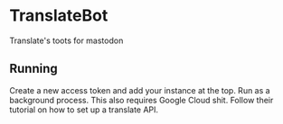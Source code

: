 # TranslateBot
Translate's toots for mastodon

## Running

Create a new access token and add your instance at the top. Run as a background process. This also requires Google Cloud shit. Follow their tutorial on how to set up a translate API. 
